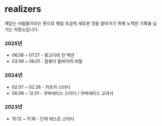 # realizers

깨닫는 사람들이라는 뜻으로 매일 조금씩 새로운 것을 알아가기 위해 노력한 기록을 남기는 저장소입니다.

### 2025년

* 06.08 ~ 07.27 - 몽고디비 인 액션
* 03.09 ~ 06.01 - 컴퓨터 밑바닥의 비밀

### 2024년

* 02.07 ~ 02.28 - 카프카 스터디
* 06.09 ~ 12.01 - 쿠버네티스 스터디 / 쿠버네티스 교과서

### 2023년

* 10.12 ~ 11.16 - 단위 테스트 스터디

